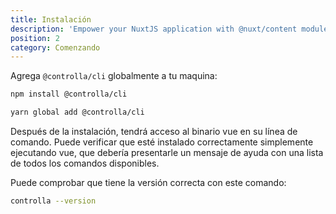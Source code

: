 ```yaml
---
title: Instalación
description: 'Empower your NuxtJS application with @nuxt/content module: write in a content/ directory and fetch your Markdown, JSON, YAML and CSV files through a MongoDB like API, acting as a Git-based Headless CMS.'
position: 2
category: Comenzando
---
```


Agrega `@controlla/cli` globalmente a tu maquina:

<code-group>
  <code-block label="NPM" active>

```bash
npm install @controlla/cli
```

  </code-block>
  <code-block label="Yarn">

```bash
yarn global add @controlla/cli
```

  </code-block>
</code-group>

Después de la instalación, tendrá acceso al binario vue en su línea de comando. Puede verificar que esté instalado correctamente simplemente ejecutando vue, que debería presentarle un mensaje de ayuda con una lista de todos los comandos disponibles.

Puede comprobar que tiene la versión correcta con este comando:

```bash
controlla --version
```
